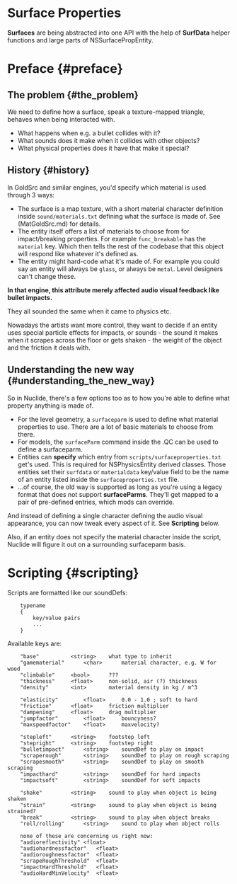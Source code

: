 # Surface Properties

**Surfaces** are being abstracted into one API with the help of **SurfData**
helper functions and large parts of NSSurfacePropEntity.

# Preface {#preface}

## The problem {#the_problem}

We need to define how a surface, speak a texture-mapped triangle,
behaves when being interacted with.

-   What happens when e.g. a bullet collides with it?
-   What sounds does it make when it collides with other objects?
-   What physical properties does it have that make it special?

## History {#history}

In GoldSrc and similar engines, you'd specify
which material is used through 3 ways:

-   The surface is a map texture, with a short material character
    definition inside `sound/materials.txt` defining what the surface is
    made of. See (MatGoldSrc.md) for details.
-   The entity itself offers a list of materials to choose from for
    impact/breaking properties. For example `func_breakable` has the
    `material` key. Which then tells the rest of the codebase that this
    object will respond like whatever it's defined as.
-   The entity might hard-code what it's made of. For example you could
    say an entity will always be `glass`, or always be `metal`. Level
    designers can't change these.

**In that engine, this attribute merely affected audio visual feedback
like bullet impacts.**

They all sounded the same when it came to physics etc.

Nowadays the artists want more control, they want to decide if an entity
uses special particle effects for impacts, or sounds - the sound it
makes when it scrapes across the floor or gets shaken - the weight of
the object and the friction it deals with.

## Understanding the new way {#understanding_the_new_way}

So in Nuclide, there's a few options too as to how you're able to define
what property anything is made of.

-   For the level geometry, a `surfaceparm` is used to
    define what material properties to use. There are a lot of basic materials
    to choose from there.
-   For models, the `surfaceParm` command inside the .QC can be used to
    define a surfaceparm.
-   Entities can **specify** which entry from
    `scripts/surfaceproperties.txt` get's used. This is required for
    NSPhysicsEntity derived classes.
    Those entities set their `surfdata` or `materialdata` key/value
    field to be the name of an entity listed inside the
    `surfaceproperties.txt` file.
-   ...of course, the old way is supported as long as you're using a
    legacy format that does not support **surfaceParms**. They'll get
    mapped to a pair of pre-defined entries, which mods can override.

And instead of defining a single character defining the audio visual
appearance, you can now tweak every aspect of it. See **Scripting**
below.

Also, if an entity does not specify the material character inside the
script, Nuclide will figure it out on a surrounding surfaceparm basis.

# Scripting {#scripting}

Scripts are formatted like our soundDefs:

        typename
        {
            key/value pairs
            ...
        }

Available keys are:

        "base"          <string>    what type to inherit
        "gamematerial"      <char>      material character, e.g. W for wood
        "climbable"     <bool>      ???
        "thickness"     <float>     non-solid, air (?) thickness
        "density"       <int>       material density in kg / m^3

        "elasticity"        <float>     0.0 - 1.0 ; soft to hard
        "friction"      <float>     friction multiplier
        "dampening"     <float>     drag multiplier
        "jumpfactor"        <float>     bouncyness?
        "maxspeedfactor"    <float>     maxvelocity?

        "stepleft"      <string>    footstep left
        "stepright"     <string>    footstep right
        "bulletimpact"      <string>    soundDef to play on impact
        "scraperough"       <string>    soundDef to play on rough scraping
        "scrapesmooth"      <string>    soundDef to play on smooth scraping
        "impacthard"        <string>    soundDef for hard impacts
        "impactsoft"        <string>    soundDef for soft impacts

        "shake"         <string>    sound to play when object is being shaken
        "strain"        <string>    sound to play when object is being strained?
        "break"         <string>    sound to play when object breaks
        "roll/rolling"      <string>    sound to play when object rolls

        none of these are concerning us right now:
        "audioreflectivity" <float>
        "audiohardnessfactor"   <float>
        "audioroughnessfactor"  <float>
        "scrapeRoughThreshold"  <float>
        "impactHardThreshold"   <float>
        "audioHardMinVelocity"  <float>